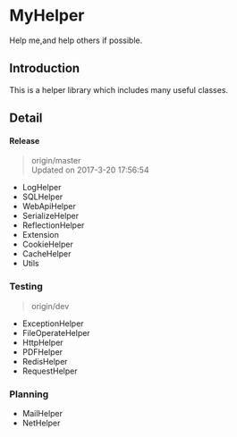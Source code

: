 # MyHelper

Help me,and help others if possible.

## Introduction

This is a helper library which includes many useful classes.

## Detail

#### Release
> origin/master  
> Updated on 2017-3-20 17:56:54
* LogHelper
* SQLHelper
* WebApiHelper
* SerializeHelper
* ReflectionHelper
* Extension
* CookieHelper
* CacheHelper
* Utils

### Testing
> origin/dev
* ExceptionHelper
* FileOperateHelper
* HttpHelper
* PDFHelper
* RedisHelper
* RequestHelper

### Planning
* MailHelper
* NetHelper

